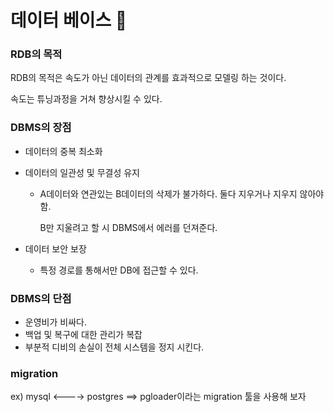 # 데이터 베이스 :watermelon:

### RDB의 목적

RDB의 목적은 속도가 아닌 데이터의 관계를 효과적으로 모델링 하는 것이다.

속도는 튜닝과정을 거쳐 향상시킬 수 있다.

### DBMS의 장점

- 데이터의 중복 최소화

- 데이터의 일관성 및 무결성 유지 

  - A데이터와 연관있는 B데이터의 삭제가 불가하다. 둘다 지우거나 지우지 않아야함.

    B만 지울려고 할 시 DBMS에서 에러를 던져준다.

- 데이터 보안 보장

  - 특정 경로를 통해서만 DB에 접근할 수 있다.

### DBMS의 단점

- 운영비가 비싸다.
- 백업 및 복구에 대한 관리가 복잡
- 부분적 디비의 손실이 전체 시스템을 정지 시킨다.



### migration

ex) mysql <----> postgres   ==> pgloader이라는 migration 툴을 사용해 보자